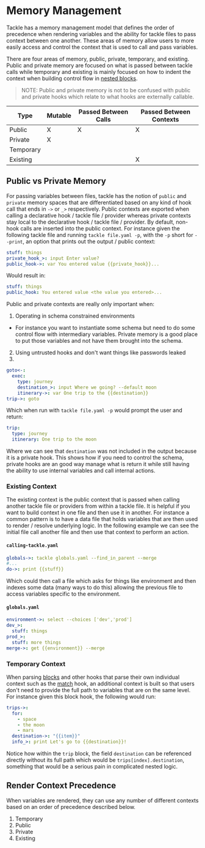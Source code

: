 # Memory Management

Tackle has a memory management model that defines the order of precedence when rendering variables and the ability for tackle files to pass context between one another. These areas of memory allow users to more easily access and control the context that is used to call and pass variables.  

There are four areas of memory, public, private, temporary, and existing. Public and private memory are focused on what is passed between tackle calls while temporary and existing is mainly focused on how to indent the context when building control flow in [nested blocks]().

> NOTE: Public and private memory is not to be confused with public and private hooks which relate to what hooks are externally callable.

| Type      | Mutable | Passed Between Calls | Passed Between Contexts |
|-----------|---------|----------------------|-------------------------|
| Public    | X       | X                    | X                       |
| Private   | X       |                      |                         |
| Temporary |         |                      |                         |
| Existing  |         |                      | X                       |


## Public vs Private Memory

For passing variables between files, tackle has the notion of `public` and `private` memory spaces that are differentiated based on any kind of hook call that ends in `->` or `_>` respectively.  Public contexts are exported when calling a declarative hook / tackle file / provider whereas private contexts stay local to the declarative hook / tackle file / provider. By default, non-hook calls are inserted into the public context. For instance given the following tackle file and running `tackle file.yaml -p`, with the `-p` short for `--print`, an option that prints out the output / public context:

```yaml
stuff: things
private_hook_>: input Enter value?
public_hook->: var You entered value {{private_hook}}...
```

Would result in:

```yaml
stuff: things
public_hook: You entered value <the value you entered>...
```

Public and private contexts are really only important when:

1. Operating in schema constrained environments
- For instance you want to instantiate some schema but need to do some control flow with intermediary variables. Private memory is a good place to put those variables and not have them brought into the schema.

2. Using untrusted hooks and don't want things like passwords leaked
3.

```yaml
goto<-:
  exec:
    type: journey
    destination_>: input Where we going? --default moon
    itinerary->: var One trip to the {{destination}}
trip->: goto
```

Which when run with `tackle file.yaml -p` would prompt the user and return:

```yaml
trip:
  type: journey
  itinerary: One trip to the moon
```

Where we can see that `destination` was not included in the output because it is a private hook. This shows how if you need to control the schema, private hooks are an good way manage what is return it while still having the ability to use internal variables and call internal actions.


### Existing Context

The existing context is the public context that is passed when calling another tackle file or providers from within a tackle file. It is helpful if you want to build context in one file and then use it in another. For instance a common pattern is to have a data file that holds variables that are then used to render / resolve underlying logic. In the following example we can see the initial file call another file and then use that context to perform an action.

#### **`calling-tackle.yaml`**
```yaml
globals->: tackle globals.yaml --find_in_parent --merge
#...
do->: print {{stuff}}
```

Which could then call a file which asks for things like environment and then indexes some data (many ways to do this) allowing the previous file to access variables specific to the environment.

#### **`globals.yaml`**
```yaml
environment->: select --choices ['dev','prod']
dev_>:
  stuff: things
prod_>:
  stuff: more things
merge->: get {{environment}} --merge
```

### Temporary Context

When parsing [blocks]() and other hooks that parse their own individual context such as the [match]() hook, an additional context is built so that users don't need to provide the full path to variables that are on the same level. For instance given this block hook, the following would run:

```yaml
trips->:
  for:
    - space
    - the moon
    - mars
  destination->: "{{item}}"
  info_>: print Let's go to {{destination}}!
```

Notice how within the `trip` block, the field `destination` can be referenced directly without its full path which would be `trips[index].destination`, something that would be a serious pain in complicated nested logic.  

## Render Context Precedence

When variables are rendered, they can use any number of different contexts based on an order of precedence described below.

1. Temporary
2. Public
3. Private
4. Existing
